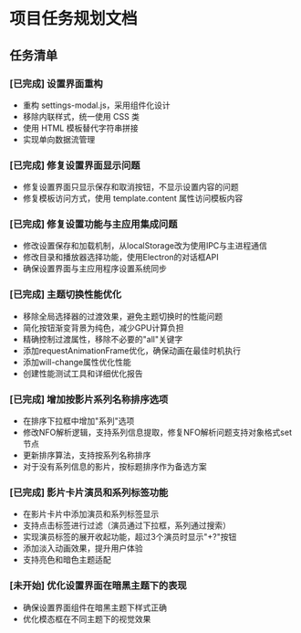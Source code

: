 # 项目任务规划文档

## 任务清单

### [已完成] 设置界面重构
- 重构 settings-modal.js，采用组件化设计
- 移除内联样式，统一使用 CSS 类
- 使用 HTML 模板替代字符串拼接
- 实现单向数据流管理

### [已完成] 修复设置界面显示问题
- 修复设置界面只显示保存和取消按钮，不显示设置内容的问题
- 修复模板访问方式，使用 template.content 属性访问模板内容

### [已完成] 修复设置功能与主应用集成问题
- 修改设置保存和加载机制，从localStorage改为使用IPC与主进程通信
- 修改目录和播放器选择功能，使用Electron的对话框API
- 确保设置界面与主应用程序设置系统同步

### [已完成] 主题切换性能优化
- 移除全局选择器的过渡效果，避免主题切换时的性能问题
- 简化按钮渐变背景为纯色，减少GPU计算负担
- 精确控制过渡属性，移除不必要的"all"关键字
- 添加requestAnimationFrame优化，确保动画在最佳时机执行
- 添加will-change属性优化性能
- 创建性能测试工具和详细优化报告

### [已完成] 增加按影片系列名称排序选项
- 在排序下拉框中增加"系列"选项
- 修改NFO解析逻辑，支持系列信息提取，修复NFO解析问题支持对象格式set节点
- 更新排序算法，支持按系列名称排序
- 对于没有系列信息的影片，按标题排序作为备选方案

### [已完成] 影片卡片演员和系列标签功能
- 在影片卡片中添加演员和系列标签显示
- 支持点击标签进行过滤（演员通过下拉框，系列通过搜索）
- 实现演员标签的展开收起功能，超过3个演员时显示"+?"按钮
- 添加淡入动画效果，提升用户体验
- 支持亮色和暗色主题适配

### [未开始] 优化设置界面在暗黑主题下的表现
- 确保设置界面组件在暗黑主题下样式正确
- 优化模态框在不同主题下的视觉效果